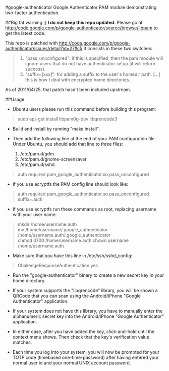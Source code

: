 #google-authenticator
Google Authenticator PAM module demonstrating two-factor authentication.

##Big fat warning ;)
**I do not keep this repo updated.** Please go at http://code.google.com/p/google-authenticator/source/browse/libpam to get the latest code.


This repo is patched with http://code.google.com/p/google-authenticator/issues/detail?id=27#c5 It consists in these two switches:

>	1. "pass_unconfigured": if this is specified, then the pam module will ignore users that do not have authenticator setup (it will return success).
>	2. "suffix=[xxx]": for adding a suffix to the user's homedir path. [...] this is how I deal with encrypted home directories.

As of 2011/04/25, that patch hasn't been included upstream.

##Usage
* Ubuntu users please run this command before building this program:
>	sudo apt-get install libpam0g-dev libqrencode3

* Build and install by running "make install".

* Then add the following line at the end of your PAM configuration file.
  Under Ubuntu, you should add that line to three files:
  1. /etc/pam.d/gdm
  2. /etc/pam.d/gnome-screensaver
  3. /etc/pam.d/sshd
>	auth required pam_google_authenticator.so pass_unconfigured

* If you use ecryptfs the PAM config line should look like:
>	auth required pam_google_authenticator.so pass_unconfigured suffix=.auth

* If you use ecryptfs run these commands as root, replacing username with your user name:
>	mkdir /home/username.auth<br>
>	mv /home/username/.google_authenticator /home/username.auth/.google_authenticator<br>
>	chmod 0700 /home/username.auth
>	chown username /home/username.auth

* Make sure that you have this line in /etc/ssh/sshd_config:
>	ChallengeResponseAuthentication yes

* Run the "google-authenticator" binary to create a new secret key in your home
  directory.

* If your system supports the "libqrencode" library, you will be shown a QRCode
  that you can scan using the Android/iPhone "Google Authenticator" application.

* If your system does not have this library, you have to manually enter the
  alphanumeric secret key into the Android/iPhone "Google Authenticator" application.

* In either case, after you have added the key, click-and-hold until the context
  menu shows. Then check that the key's verification value matches.

* Each time you log into your system, you will now be prompted for your
  TOTP code (timebased one-time-password) after having entered your normal user
  id and your normal UNIX account password.